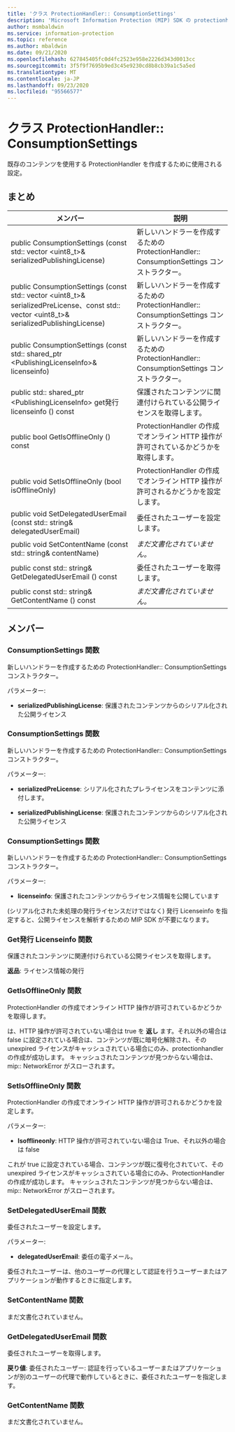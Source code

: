 ```yaml
---
title: 'クラス ProtectionHandler:: ConsumptionSettings'
description: 'Microsoft Information Protection (MIP) SDK の protectionhandler:: consumptionsettings クラスについて説明します。'
author: msmbaldwin
ms.service: information-protection
ms.topic: reference
ms.author: mbaldwin
ms.date: 09/21/2020
ms.openlocfilehash: 627845405fc0d4fc2523e958e2226d343d0013cc
ms.sourcegitcommit: 3f5f9f7695b9ed3c45e9230cd8b8cb39a1c5a5ed
ms.translationtype: MT
ms.contentlocale: ja-JP
ms.lasthandoff: 09/23/2020
ms.locfileid: "95566577"
---
```

# <a name="class-protectionhandlerconsumptionsettings"></a>クラス ProtectionHandler:: ConsumptionSettings 
既存のコンテンツを使用する ProtectionHandler を作成するために使用される設定。
  
## <a name="summary"></a>まとめ
 メンバー                        | 説明                                
--------------------------------|---------------------------------------------
public ConsumptionSettings (const std:: vector \<uint8_t\>& serializedPublishingLicense)  |  新しいハンドラーを作成するための ProtectionHandler:: ConsumptionSettings コンストラクター。
public ConsumptionSettings (const std:: vector \<uint8_t\>& serializedPreLicense、const std:: vector \<uint8_t\>& serializedPublishingLicense)  |  新しいハンドラーを作成するための ProtectionHandler:: ConsumptionSettings コンストラクター。
public ConsumptionSettings (const std:: shared_ptr \<PublishingLicenseInfo\>& licenseinfo)  |  新しいハンドラーを作成するための ProtectionHandler:: ConsumptionSettings コンストラクター。
public std:: shared_ptr \<PublishingLicenseInfo\> get発行 licenseinfo () const  |  保護されたコンテンツに関連付けられている公開ライセンスを取得します。
public bool GetIsOfflineOnly () const  |  ProtectionHandler の作成でオンライン HTTP 操作が許可されているかどうかを取得します。
public void SetIsOfflineOnly (bool isOfflineOnly)  |  ProtectionHandler の作成でオンライン HTTP 操作が許可されるかどうかを設定します。
public void SetDelegatedUserEmail (const std:: string& delegatedUserEmail)  |  委任されたユーザーを設定します。
public void SetContentName (const std:: string& contentName)  | _まだ文書化されていません。_
public const std:: string& GetDelegatedUserEmail () const  |  委任されたユーザーを取得します。
public const std:: string& GetContentName () const  | _まだ文書化されていません。_
  
## <a name="members"></a>メンバー
  
### <a name="consumptionsettings-function"></a>ConsumptionSettings 関数
新しいハンドラーを作成するための ProtectionHandler:: ConsumptionSettings コンストラクター。

パラメーター:  
* **serializedPublishingLicense**: 保護されたコンテンツからのシリアル化された公開ライセンス


  
### <a name="consumptionsettings-function"></a>ConsumptionSettings 関数
新しいハンドラーを作成するための ProtectionHandler:: ConsumptionSettings コンストラクター。

パラメーター:  
* **serializedPreLicense**: シリアル化されたプレライセンスをコンテンツに添付します。 


* **serializedPublishingLicense**: 保護されたコンテンツからのシリアル化された公開ライセンス


  
### <a name="consumptionsettings-function"></a>ConsumptionSettings 関数
新しいハンドラーを作成するための ProtectionHandler:: ConsumptionSettings コンストラクター。

パラメーター:  
* **licenseinfo**: 保護されたコンテンツからライセンス情報を公開しています


(シリアル化された未処理の発行ライセンスだけではなく) 発行 Licenseinfo を指定すると、公開ライセンスを解析するための MIP SDK が不要になります。
  
### <a name="getpublishinglicenseinfo-function"></a>Get発行 Licenseinfo 関数
保護されたコンテンツに関連付けられている公開ライセンスを取得します。

  
**返品**: ライセンス情報の発行
  
### <a name="getisofflineonly-function"></a>GetIsOfflineOnly 関数
ProtectionHandler の作成でオンライン HTTP 操作が許可されているかどうかを取得します。

  
は、HTTP 操作が許可されていない場合は true を **返し** ます。それ以外の場合は false に設定されている場合は、コンテンツが既に暗号化解除され、その unexpired ライセンスがキャッシュされている場合にのみ、protectionhandler の作成が成功します。 キャッシュされたコンテンツが見つからない場合は、mip:: NetworkError がスローされます。
  
### <a name="setisofflineonly-function"></a>SetIsOfflineOnly 関数
ProtectionHandler の作成でオンライン HTTP 操作が許可されるかどうかを設定します。

パラメーター:  
* **Isofflineonly**: HTTP 操作が許可されていない場合は True、それ以外の場合は false


これが true に設定されている場合、コンテンツが既に復号化されていて、その unexpired ライセンスがキャッシュされている場合にのみ、ProtectionHandler の作成が成功します。 キャッシュされたコンテンツが見つからない場合は、mip:: NetworkError がスローされます。
  
### <a name="setdelegateduseremail-function"></a>SetDelegatedUserEmail 関数
委任されたユーザーを設定します。

パラメーター:  
* **delegatedUserEmail**: 委任の電子メール。


委任されたユーザーは、他のユーザーの代理として認証を行うユーザーまたはアプリケーションが動作するときに指定します。
  
### <a name="setcontentname-function"></a>SetContentName 関数
まだ文書化されていません。

  
### <a name="getdelegateduseremail-function"></a>GetDelegatedUserEmail 関数
委任されたユーザーを取得します。

  
**戻り値**: 委任されたユーザー: 認証を行っているユーザーまたはアプリケーションが別のユーザーの代理で動作しているときに、委任されたユーザーを指定します。
  
### <a name="getcontentname-function"></a>GetContentName 関数
まだ文書化されていません。
